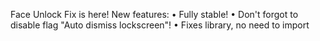 Face Unlock Fix is here! 
New features:
• Fully stable!
• Don't forgot to disable flag "Auto dismiss lockscreen"!
• Fixes library, no need to import
